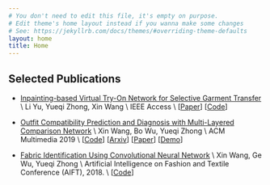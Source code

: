 ```yaml
---
# You don't need to edit this file, it's empty on purpose.
# Edit theme's home layout instead if you wanna make some changes
# See: https://jekyllrb.com/docs/themes/#overriding-theme-defaults
layout: home
title: Home
---
```


## Selected Publications
* [Inpainting-based Virtual Try-On Network for Selective Garment Transfer](https://ieeexplore.ieee.org/abstract/document/8836494) \\
  Li Yu, Yueqi Zhong, Xin Wang \\
  IEEE Access \\
  [[Paper](https://ieeexplore.ieee.org/abstract/document/8836494)]
  [[Code](https://github.com/maktu6/Inpaint-TON)]

* [Outfit Compatibility Prediction and Diagnosis with Multi-Layered Comparison Network](https://arxiv.org/abs/1907.11496) \\
  Xin Wang, Bo Wu, Yueqi Zhong \\
  ACM Multimedia 2019 \\
  [[Code](https://github.com/WangXin93/fashion_compatibility_mcn)]
  [[Arxiv](https://arxiv.org/abs/1907.11496)]
  [[Paper](https://dl.acm.org/citation.cfm?id=3350909)]
  [[Demo](https://outfit-diagnosis.herokuapp.com/)]

* [Fabric Identification Using Convolutional Neural Network](https://link.springer.com/chapter/10.1007%2F978-3-319-99695-0_12) \\
  Xin Wang, Ge Wu, Yueqi Zhong \\
  Artificial Intelligence on Fashion and Textile Conference (AIFT), 2018. \\
  [[Code](https://github.com/WangXin93/FabricID)]

